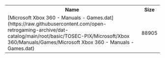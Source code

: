 <table>
<tr><th>Name</th><th>Size</th></tr>
<tr><td>[Microsoft Xbox 360 - Manuals - Games.dat](https://raw.githubusercontent.com/open-retrogaming-archive/dat-catalog/main/root/basic/TOSEC-PIX/Microsoft/Xbox 360/Manuals/Games/Microsoft Xbox 360 - Manuals - Games.dat)</td><td>88905</td></tr>
</table>
